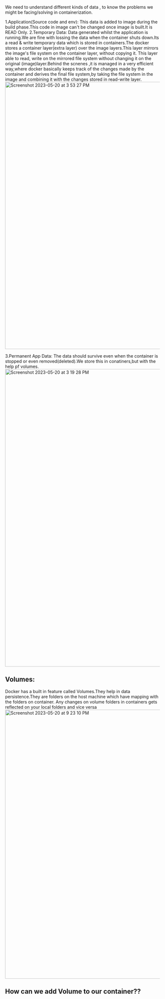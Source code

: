 We need to understand different kinds of data , to know the problems we might be facing/solving in containerization.

1.Application(Source code and env): This data is added to image during the build phase.This code in image can't be changed once image is built.It is READ Only.
2.Temporary Data: Data generated whilst the application is running.We are fine with lossing the data when the container shuts down.Its a read & write temporary data
   which is stored in containers.The docker stores a container layer(extra layer) over the image layers.This layer mirrors the image's file system on the container layer, without copying it.
   This layer able to read, write on the mirrored file system without changing it on the original (image)layer.Behind the scnenes ,it is managed in a very efficient way,where docker basically keeps track of the changes made by the container and derives the final file system,by taking the file system in the image and combining it with the changes stored in read-write layer.
   <img width="869" alt="Screenshot 2023-05-20 at 3 53 27 PM" src="https://github.com/Surbhi-Kohli/DockerAndk8s/assets/32058209/5a8c6ffc-4e4b-476a-8dcb-11f16a986f59">

3.Permanent App Data: The data should survive even when the container is stopped or even removed(deleted).We store this in conatiners,but with the help pf volumes.
<img width="968" alt="Screenshot 2023-05-20 at 3 19 28 PM" src="https://github.com/Surbhi-Kohli/DockerAndk8s/assets/32058209/9a0e7931-6492-4d97-9a34-fa822a66144d">



## Volumes:
Docker has a built in feature called Volumes.They help in data persistence.They are folders on the host machine which have mapping with the folders on container.
Any changes on volume folders in containers gets reflected on your local folders and vice versa
<img width="875" alt="Screenshot 2023-05-20 at 9 23 10 PM" src="https://github.com/Surbhi-Kohli/DockerAndk8s/assets/32058209/486ea81b-5337-437f-8cf4-eb6108de4cbf">

## How can we add Volume to our container??
